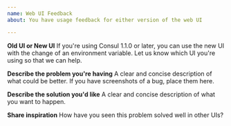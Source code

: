 ```yaml
---
name: Web UI Feedback
about: You have usage feedback for either version of the web UI

---
```


**Old UI or New UI**
If you're using Consul 1.1.0 or later, you can use the new UI with the change of
an environment variable. Let us know which UI you're using so that we can help.

**Describe the problem you're having**
A clear and concise description of what could be better. If you have screenshots
of a bug, place them here.

**Describe the solution you'd like**
A clear and concise description of what you want to happen.

**Share inspiration**
How have you seen this problem solved well in other UIs?

